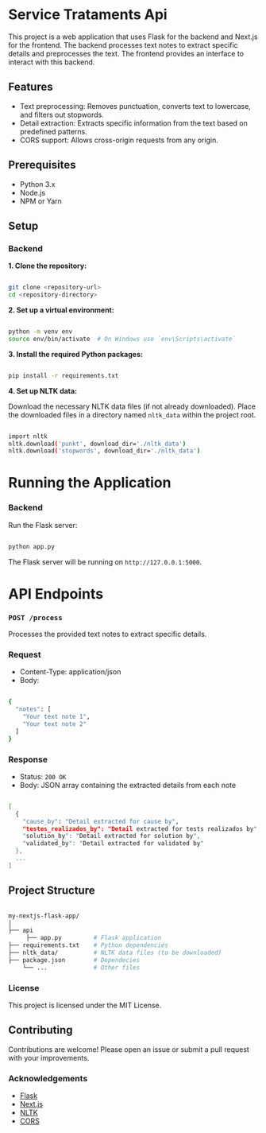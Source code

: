 # Service Trataments Api

This project is a web application that uses Flask for the backend and Next.js for the frontend. The backend processes text notes to extract specific details and preprocesses the text. The frontend provides an interface to interact with this backend.

## Features
- Text preprocessing: Removes punctuation, converts text to lowercase, and filters out stopwords.
- Detail extraction: Extracts specific information from the text based on predefined patterns.
- CORS support: Allows cross-origin requests from any origin.

## Prerequisites

- Python 3.x
- Node.js
- NPM or Yarn

## Setup

### Backend

**1. Clone the repository:**

```bash

git clone <repository-url>
cd <repository-directory>

```

**2. Set up a virtual environment:**

```bash

python -m venv env
source env/bin/activate  # On Windows use `env\Scripts\activate`

```

**3. Install the required Python packages:**

```bash

pip install -r requirements.txt

```

**4. Set up NLTK data:**

Download the necessary NLTK data files (if not already downloaded). Place the downloaded files in a directory named `nltk_data` within the project root.

```bash

import nltk
nltk.download('punkt', download_dir='./nltk_data')
nltk.download('stopwords', download_dir='./nltk_data')

```

# Running the Application

### Backend

Run the Flask server:

```bash

python app.py

```

The Flask server will be running on `http://127.0.0.1:5000`.

# API Endpoints

### `POST /process`

Processes the provided text notes to extract specific details.

### Request
- Content-Type: application/json
- Body:

```bash

{
  "notes": [
    "Your text note 1",
    "Your text note 2"
  ]
}

```
### Response

- Status: `200 OK`
- Body: JSON array containing the extracted details from each note

```bash

[
  {
    "cause_by": "Detail extracted for cause by",
    "testes_realizados_by": "Detail extracted for tests realizados by",
    "solution_by": "Detail extracted for solution by",
    "validated_by": "Detail extracted for validated by"
  },
  ...
]

```
## Project Structure

```bash

my-nextjs-flask-app/
│
├── api
     ├── app.py         # Flask application
├── requirements.txt    # Python dependencies
├── nltk_data/          # NLTK data files (to be downloaded)
├── package.json        # Dependecies
    └── ...             # Other files

```

### License

This project is licensed under the MIT License.

## Contributing

Contributions are welcome! Please open an issue or submit a pull request with your improvements.

### Acknowledgements

- [Flask](https://flask.palletsprojects.com/en/latest/)
- [Next.js](https://nextjs.org/)
- [NLTK](https://www.nltk.org/)
- [CORS](https://flask-cors.readthedocs.io/en/latest/)